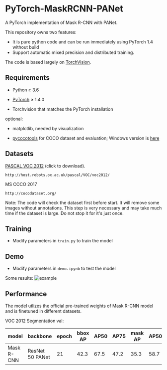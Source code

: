 # PyTorch-MaskRCNN-PANet

A PyTorch implementation of Mask R-CNN with PANet.

This repository owns two features:
- It is pure python code and can be run immediately using PyTorch 1.4 without build
- Support automatic mixed precision and distributed training.

The code is based largely on [TorchVision](https://github.com/pytorch/vision).

## Requirements

- Python ≥ 3.6

- [PyTorch](https://pytorch.org/) ≥ 1.4.0

- Torchvision that matches the PyTorch installation

optional:

- matplotlib, needed by visualization

- [pycocotools](https://github.com/cocodataset/cocoapi) for COCO dataset and evaluation; Windows version is [here](https://github.com/philferriere/cocoapi)

## Datasets

[PASCAL VOC 2012](http://host.robots.ox.ac.uk/pascal/VOC/voc2012/VOCtrainval_11-May-2012.tar) (click to download).
```
http://host.robots.ox.ac.uk/pascal/VOC/voc2012/
```
MS COCO 2017
```
http://cocodataset.org/
```
Note: The code will check the dataset first before start. It will remove some images without annotations. This step is very necessary and may take much time if the dataset is large. Do not stop it for it's just once.

## Training

- Modify parameters in ```train.py``` to train the model

## Demo

- Modify parameters in ```demo.ipynb``` to test the model

Some results:
![example](https://github.com/Okery/PyTorch-Simple-MaskRCNN/blob/master/image/001.png)

## Performance

The model utlizes the official pre-trained weights of Mask R-CNN model and is finetuned in different datasets.

VOC 2012 Segmentation val:

| model | backbone | epoch | bbox AP | AP50 | AP75 | mask AP | AP50| AP75|
| ---- | ---- | --- | -- | -- | -- | -- | -- | -- |
| Mask R-CNN | ResNet 50 PANet | 21 | 42.3 | 67.5 | 47.2 | 35.3 | 58.7 | 37.8 |
